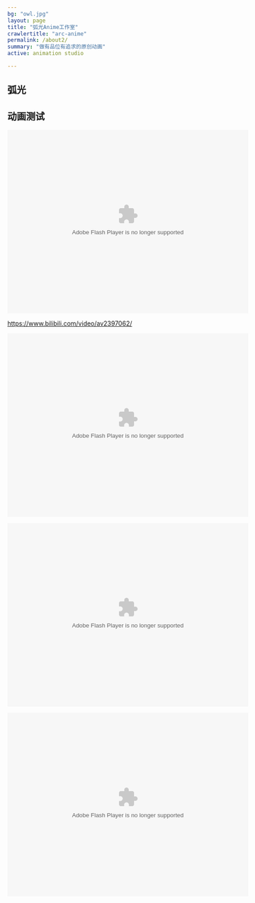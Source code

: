 ```yaml
---
bg: "owl.jpg"
layout: page
title: "弧光Anime工作室"
crawlertitle: "arc-anime"
permalink: /about2/
summary: "做有品位有追求的原创动画"
active: animation studio

---
```



## 弧光

## 动画测试


<embed height="415" width="544" quality="high" allowfullscreen="true" type="application/x-shockwave-flash" src="//static.hdslb.com/miniloader.swf" flashvars="aid=2397062&page=1" pluginspage="//www.adobe.com/shockwave/download/download.cgi?P1_Prod_Version=ShockwaveFlash">
</embed>


https://www.bilibili.com/video/av2397062/


<embed height="415" width="544" quality="high" allowfullscreen="true" type="application/x-shockwave-flash" src="//static.hdslb.com/miniloader.swf" flashvars="aid=8506694&page=1" pluginspage="//www.adobe.com/shockwave/download/download.cgi?P1_Prod_Version=ShockwaveFlash"></embed>

<embed height="415" width="544" quality="high" allowfullscreen="true" type="application/x-shockwave-flash" src="//static.hdslb.com/miniloader.swf" flashvars="aid=2397062&page=1" pluginspage="//www.adobe.com/shockwave/download/download.cgi?P1_Prod_Version=ShockwaveFlash"></embed>

<embed height="415" width="544" quality="high" allowfullscreen="true" type="application/x-shockwave-flash" src="//static.hdslb.com/miniloader.swf" flashvars="aid=5679901&page=1" pluginspage="//www.adobe.com/shockwave/download/download.cgi?P1_Prod_Version=ShockwaveFlash"></embed>